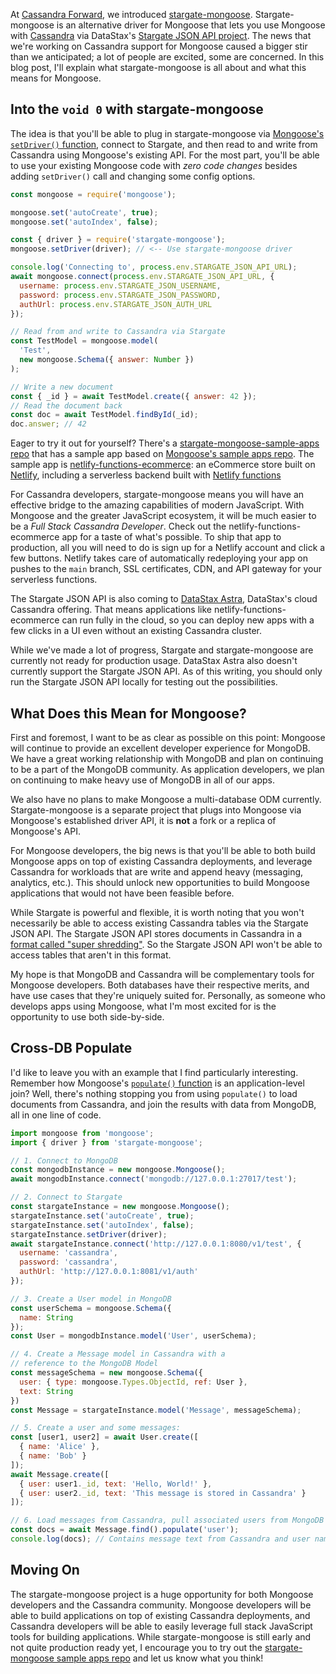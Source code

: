 At [Cassandra Forward](https://www.cassandrasummit.org/cassandra-forward), we introduced [stargate-mongoose](https://npmjs.com/package/stargate-mongoose).
Stargate-mongoose is an alternative driver for Mongoose that lets you use Mongoose with [Cassandra](https://en.wikipedia.org/wiki/Apache_Cassandra) via DataStax's [Stargate JSON API project](https://github.com/stargate/jsonapi).
The news that we're working on Cassandra support for Mongoose caused a bigger stir than we anticipated; a lot of people are excited, some are concerned.
In this blog post, I'll explain what stargate-mongoose is all about and what this means for Mongoose.

Into the `void 0` with stargate-mongoose
------------------------

The idea is that you'll be able to plug in stargate-mongoose via [Mongoose's `setDriver()` function](https://mongoosejs.com/docs/api/mongoose.html#mongoose_Mongoose-setDriver), connect to Stargate, and then read to and write from Cassandra using Mongoose's existing API. 
For the most part, you'll be able to use your existing Mongoose code with _zero code changes_ besides adding `setDriver()` call and changing some config options.

```javascript
const mongoose = require('mongoose');

mongoose.set('autoCreate', true);
mongoose.set('autoIndex', false);

const { driver } = require('stargate-mongoose');
mongoose.setDriver(driver); // <-- Use stargate-mongoose driver

console.log('Connecting to', process.env.STARGATE_JSON_API_URL);
await mongoose.connect(process.env.STARGATE_JSON_API_URL, {
  username: process.env.STARGATE_JSON_USERNAME,
  password: process.env.STARGATE_JSON_PASSWORD,
  authUrl: process.env.STARGATE_JSON_AUTH_URL
});

// Read from and write to Cassandra via Stargate
const TestModel = mongoose.model(
  'Test',
  new mongoose.Schema({ answer: Number })
);

// Write a new document
const { _id } = await TestModel.create({ answer: 42 });
// Read the document back
const doc = await TestModel.findById(_id);
doc.answer; // 42
```

Eager to try it out for yourself?
There's a [stargate-mongoose-sample-apps repo](https://github.com/stargate/stargate-mongoose-sample-apps) that has a sample app based on [Mongoose's sample apps repo](https://github.com/mongoosejs/sample-apps).
The sample app is [netlify-functions-ecommerce](https://github.com/stargate/stargate-mongoose-sample-apps/tree/main/netlify-functions-ecommerce): an eCommerce store built on [Netlify](https://www.netlify.com/), including a serverless backend built with [Netlify functions](https://www.netlify.com/products/functions/)

For Cassandra developers, stargate-mongoose means you will have an effective bridge to the amazing capabilities of modern JavaScript.
With Mongoose and the greater JavaScript ecosystem, it will be much easier to be a _Full Stack Cassandra Developer_.
Check out the netlify-functions-ecommerce app for a taste of what's possible.
To ship that app to production, all you will need to do is sign up for a Netlify account and click a few buttons.
Netlify takes care of automatically redeploying your app on pushes to the `main` branch, SSL certificates, CDN, and API gateway for your serverless functions.

The Stargate JSON API is also coming to [DataStax Astra](https://astra.datastax.com/), DataStax's cloud Cassandra offering.
That means applications like netlify-functions-ecommerce can run fully in the cloud, so you can deploy new apps with a few clicks in a UI even without an existing Cassandra cluster.

While we've made a lot of progress, Stargate and stargate-mongoose are currently not ready for production usage.
DataStax Astra also doesn't currently support the Stargate JSON API.
As of this writing, you should only run the Stargate JSON API locally for testing out the possibilities.

What Does this Mean for Mongoose?
-----------------------------

First and foremost, I want to be as clear as possible on this point: Mongoose will continue to provide an excellent developer experience for MongoDB.
We have a great working relationship with MongoDB and plan on continuing to be a part of the MongoDB community.
As application developers, we plan on continuing to make heavy use of MongoDB in all of our apps.

We also have no plans to make Mongoose a multi-database ODM currently.
Stargate-mongoose is a separate project that plugs into Mongoose via Mongoose's established driver API, it is **not** a fork or a replica of Mongoose's API.

For Mongoose developers, the big news is that you'll be able to both build Mongoose apps on top of existing Cassandra deployments, and leverage Cassandra for workloads that are write and append heavy (messaging, analytics, etc.).
This should unlock new opportunities to build Mongoose applications that would not have been feasible before.

While Stargate is powerful and flexible, it is worth noting that you won't necessarily be able to access existing Cassandra tables via the Stargate JSON API.
The Stargate JSON API stores documents in Cassandra in a [format called "super shredding"](https://www.cassandrasummit.org/cassandra-forward).
So the Stargate JSON API won't be able to access tables that aren't in this format.

My hope is that MongoDB and Cassandra will be complementary tools for Mongoose developers.
Both databases have their respective merits, and have use cases that they're uniquely suited for.
Personally, as someone who develops apps using Mongoose, what I'm most excited for is the opportunity to use both side-by-side.

Cross-DB Populate
-----------------

I'd like to leave you with an example that I find particularly interesting.
Remember how Mongoose's [`populate()` function](https://mongoosejs.com/docs/populate.html) is an application-level join?
Well, there's nothing stopping you from using `populate()` to load documents from Cassandra, and join the results with data from MongoDB, all in one line of code.

```javascript
import mongoose from 'mongoose';
import { driver } from 'stargate-mongoose';

// 1. Connect to MongoDB
const mongodbInstance = new mongoose.Mongoose();
await mongodbInstance.connect('mongodb://127.0.0.1:27017/test');

// 2. Connect to Stargate
const stargateInstance = new mongoose.Mongoose();
stargateInstance.set('autoCreate', true);
stargateInstance.set('autoIndex', false);
stargateInstance.setDriver(driver);
await stargateInstance.connect('http://127.0.0.1:8080/v1/test', {
  username: 'cassandra',
  password: 'cassandra',
  authUrl: 'http://127.0.0.1:8081/v1/auth'
});

// 3. Create a User model in MongoDB
const userSchema = mongoose.Schema({
  name: String
});
const User = mongodbInstance.model('User', userSchema);

// 4. Create a Message model in Cassandra with a
// reference to the MongoDB Model
const messageSchema = new mongoose.Schema({
  user: { type: mongoose.Types.ObjectId, ref: User },
  text: String
})
const Message = stargateInstance.model('Message', messageSchema);

// 5. Create a user and some messages:
const [user1, user2] = await User.create([
  { name: 'Alice' },
  { name: 'Bob' }
]);
await Message.create([
  { user: user1._id, text: 'Hello, World!' },
  { user: user2._id, text: 'This message is stored in Cassandra' }
]);

// 6. Load messages from Cassandra, pull associated users from MongoDB
const docs = await Message.find().populate('user');
console.log(docs); // Contains message text from Cassandra and user names from MongoDB
```

Moving On
---------

The stargate-mongoose project is a huge opportunity for both Mongoose developers and the Cassandra community.
Mongoose developers will be able to build applications on top of existing Cassandra deployments, and Cassandra developers will be able to easily leverage full stack JavaScript tools for building applications.
While stargate-mongoose is still early and not quite production ready yet, I encourage you to try out the [stargate-mongoose sample apps repo](https://github.com/stargate/stargate-mongoose-sample-apps) and let us know what you think!
